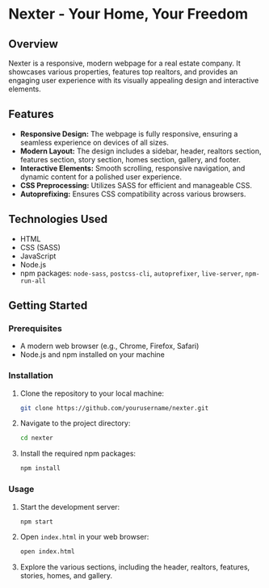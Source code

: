 # Nexter - Your Home, Your Freedom

## Overview

Nexter is a responsive, modern webpage for a real estate company. It showcases various properties, features top realtors, and provides an engaging user experience with its visually appealing design and interactive elements.

## Features

- **Responsive Design:** The webpage is fully responsive, ensuring a seamless experience on devices of all sizes.
- **Modern Layout:** The design includes a sidebar, header, realtors section, features section, story section, homes section, gallery, and footer.
- **Interactive Elements:** Smooth scrolling, responsive navigation, and dynamic content for a polished user experience.
- **CSS Preprocessing:** Utilizes SASS for efficient and manageable CSS.
- **Autoprefixing:** Ensures CSS compatibility across various browsers.

## Technologies Used

- HTML
- CSS (SASS)
- JavaScript
- Node.js
- npm packages: `node-sass`, `postcss-cli`, `autoprefixer`, `live-server`, `npm-run-all`

## Getting Started

### Prerequisites

- A modern web browser (e.g., Chrome, Firefox, Safari)
- Node.js and npm installed on your machine

### Installation

1. Clone the repository to your local machine:
    ```bash
    git clone https://github.com/yourusername/nexter.git
    ```
2. Navigate to the project directory:
    ```bash
    cd nexter
    ```
3. Install the required npm packages:
    ```bash
    npm install
    ```

### Usage

1. Start the development server:
    ```bash
    npm start
    ```
2. Open `index.html` in your web browser:
    ```bash
    open index.html
    ```
3. Explore the various sections, including the header, realtors, features, stories, homes, and gallery.
